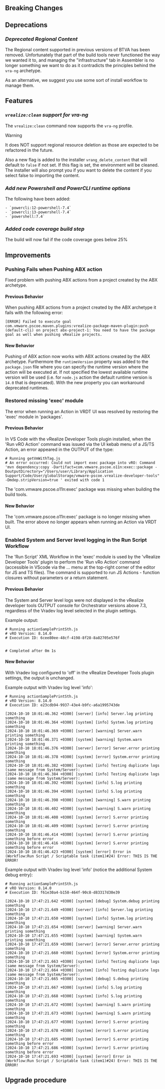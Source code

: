 [//]: # (VERSION_PLACEHOLDER DO NOT DELETE)
[//]: # (Used when working on a new release. Placed together with the Version.md)
[//]: # (Nothing here is optional. If a step must not be performed, it must be said so)
[//]: # (Do not fill the version, it will be done automatically)
[//]: # (Quick Intro to what is the focus of this release)

## Breaking Changes

[//]: # (### *Breaking Change*)
[//]: # (Describe the breaking change AND explain how to resolve it)
[//]: # (You can utilize internal links /e.g. link to the upgrade procedure, link to the improvement|deprecation that introduced this/)

## Deprecations

[//]: # (### *Deprecation*)
[//]: # (Explain what is deprecated and suggest alternatives)

[//]: # (Features -> New Functionality)

### *Deprecated Regional Content*

The Regional content supported in previous versions of BTVA has been removed. Unfortunately that part of the build tools never functioned the way we wanted it to, and managing the "infrastructure" tab in Assembler is no longer something we want to do as it contradicts the principles behind the `vra-ng` archetype. 

As an alternative, we suggest you use some sort of install workflow to manage them.

## Features

[//]: # (### *Feature Name*)
[//]: # (Describe the feature)
[//]: # (Optional But highly recommended Specify *NONE* if missing)
[//]: # (#### Relevant Documentation:)

[//]: # (Improvements -> Bugfixes/hotfixes or general improvements)

### *`vrealize:clean` support for vra-ng*

The `vrealize:clean` command now supports the `vra-ng` profile.

> [!WARNING]
> It does NOT support regional resource deletion as those are expected to be refactored in the future.

Also a new flag is added to the installer `vrang_delete_content` that will default to `false` if not set. If this flag is set, the environment will be cleaned.
The installer will also prompt you if you want to delete the content if you select false to importing the content.

### *Add new Powershell and PowerCLI runtime options*

The following have been added:

```text
- `powercli:12-powershell-7.4`
- `powercli:13-powershell-7.4`
- `powershell:7.4`
```

### *Added code coverage build step*

The build will now fail if the code coverage goes below 25%

## Improvements

[//]: # (### *Improvement Name* )
[//]: # (Talk ONLY regarding the improvement)
[//]: # (Optional But highly recommended)
[//]: # (#### Previous Behavior)
[//]: # (Explain how it used to behave, regarding to the change)
[//]: # (Optional But highly recommended)
[//]: # (#### New Behavior)
[//]: # (Explain how it behaves now, regarding to the change)
[//]: # (Optional But highly recommended Specify *NONE* if missing)
[//]: # (#### Relevant Documentation:)


### Pushing Fails when Pushing ABX action

Fixed problem with pushing ABX actions from a project created by the ABX archetype.

#### Previous Behavior

When pushing ABX actions from a project created by the ABX archetype it fails with the following error:

```log
[ERROR] Failed to execute goal com.vmware.pscoe.maven.plugins:vrealize-package-maven-plugin:push (default-cli) on project abx-project-1: You need to have the package goal as well when pushing vRealize projects.
```
#### New Behavior

Pushing of ABX action now works with ABX actions created by the ABX archetype. Furthermore the `runtimeVersion` property was added to the `package.json` file where you can specify the runtime version where the action will be executed at. If not specified the lowest available runtime version will be used (i.e. for `node.js` action the default runtime version is `14.0` that is deprecated). With the new property you can workaround deprecated runtimes.

### Restored missing 'exec' module

The error when running an Action in VRDT UI was resolved by restoring the 'exec' module in 'packages'.

#### Previous Behavior

In VS Code with the vRealize Developer Tools plugin installed, when the 'Run vRO Action' command was issued via the UI kebab menu of a JS/TS Action, an error appeared in the OUTPUT of the type:

```log
# Running getVmWithTag.js
# An error occurred: Could not import exec package into vRO: Command 'mvn dependency:copy -Dartifact=com.vmware.pscoe.o11n:exec::package -DoutputDirectory="/Users/user/Library/Application Support/Code/User/globalStorage/vmware-pscoe.vrealize-developer-tools" -Dmdep.stripVersion=true ' exited with code 1
```

The 'com.vmware.pscoe.o11n:exec' package was missing when building the build tools.

#### New Behavior

The 'com.vmware.pscoe.o11n:exec' package is no longer missing when built. The error above no longer appears when running an Action via VRDT UI.

### Enabled System and Server level logging in the Run Script Workflow

The 'Run Script' XML Workflow in the 'exec' module is used by the 'vRealize Developer Tools' plugin to perform the 'Run vRo Action' command (accessible in VScode via the ... menu at the top-right corner of the editor for JS and TS files). The command is supported to run JS Actions - function closures without parameters or a return statement.

#### Previous Behavior

The System and Server level logs were not displayed in the vRealize developer tools OUTPUT console for Orchestrator versions above 7.3, regardless of the Vradev log level selected in the plugin settings.

Example output:
```log
# Running actionSamplePrintSth.js
# vRO Version: 8.14.0
# Execution ID: 6cee80ee-48cf-4198-8f28-8a82705e576f


# Completed after 0m 1s
```

#### New Behavior

With Vradev log configured to 'off' in the vRealize Developer Tools plugin settings, the output is unchanged.

Example output with Vradev log level 'info':
```log
# Running actionSamplePrintSth.js
# vRO Version: 8.14.0
# Execution ID: e23cdb94-9937-43e4-b9fc-a6a1995743de

[2024-10-10 18:01:46.362 +0300] [server] [info] Server.log printing something
[2024-10-10 18:01:46.364 +0300] [system] [info] System.log printing something
[2024-10-10 18:01:46.369 +0300] [server] [warning] Server.warn printing something
[2024-10-10 18:01:46.371 +0300] [system] [warning] System.warn printing something
[2024-10-10 18:01:46.376 +0300] [server] [error] Server.error printing something
[2024-10-10 18:01:46.378 +0300] [system] [error] System.error printing something
[2024-10-10 18:01:46.382 +0300] [system] [info] Testing duplicate logs (same message from System/Server):
[2024-10-10 18:01:46.384 +0300] [system] [info] Testing duplicate logs (same message from System/Server):
[2024-10-10 18:01:46.392 +0300] [system] [info] S.log printing something
[2024-10-10 18:01:46.394 +0300] [system] [info] S.log printing something
[2024-10-10 18:01:46.398 +0300] [system] [warning] S.warn printing something
[2024-10-10 18:01:46.402 +0300] [system] [warning] S.warn printing something
[2024-10-10 18:01:46.408 +0300] [system] [error] S.error printing something
[2024-10-10 18:01:46.409 +0300] [system] [error] S.error printing something
[2024-10-10 18:01:46.414 +0300] [system] [error] S.error printing something before error
[2024-10-10 18:01:46.416 +0300] [system] [error] S.error printing something before error
[2024-10-10 18:01:46.423 +0300] [system] [error] Error in (Workflow:Run Script / Scriptable task (item1)#24) Error: THIS IS THE ERROR!
```

Example output with Vradev log level 'info' (notice the additional System debug entry):
```log
# Running actionSamplePrintSth.js
# vRO Version: 8.14.0
# Execution ID: f61e30a4-b158-464f-90c8-d83317d30e39

[2024-10-10 17:47:21.642 +0300] [system] [debug] System.debug printing something
[2024-10-10 17:47:21.649 +0300] [server] [info] Server.log printing something
[2024-10-10 17:47:21.650 +0300] [system] [info] System.log printing something
[2024-10-10 17:47:21.654 +0300] [server] [warning] Server.warn printing something
[2024-10-10 17:47:21.655 +0300] [system] [warning] System.warn printing something
[2024-10-10 17:47:21.659 +0300] [server] [error] Server.error printing something
[2024-10-10 17:47:21.660 +0300] [system] [error] System.error printing something
[2024-10-10 17:47:21.663 +0300] [system] [info] Testing duplicate logs (same message from System/Server):
[2024-10-10 17:47:21.664 +0300] [system] [info] Testing duplicate logs (same message from System/Server):
[2024-10-10 17:47:21.665 +0300] [system] [debug] S.debug printing something
[2024-10-10 17:47:21.667 +0300] [system] [info] S.log printing something
[2024-10-10 17:47:21.668 +0300] [system] [info] S.log printing something
[2024-10-10 17:47:21.672 +0300] [system] [warning] S.warn printing something
[2024-10-10 17:47:21.673 +0300] [system] [warning] S.warn printing something
[2024-10-10 17:47:21.677 +0300] [system] [error] S.error printing something
[2024-10-10 17:47:21.678 +0300] [system] [error] S.error printing something
[2024-10-10 17:47:21.685 +0300] [system] [error] S.error printing something before error
[2024-10-10 17:47:21.686 +0300] [system] [error] S.error printing something before error
[2024-10-10 17:47:21.693 +0300] [system] [error] Error in (Workflow:Run Script / Scriptable task (item1)#24) Error: THIS IS THE ERROR!
```

## Upgrade procedure

[//]: # (Explain in details if something needs to be done)
